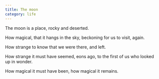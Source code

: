 ```yaml
---
title: The moon
category: life
---
```


The moon
is a place,
rocky and deserted.

How magical,
that it hangs in the sky,
beckoning for us to visit,
again.

How strange to know
that we were there,
and left.

How strange it must have seemed,
eons ago,
to the first of us
who looked up in wonder.

How magical it must have been,
how magical it remains.

